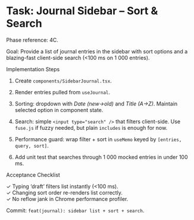 # Task: Journal Sidebar – Sort & Search

Phase reference: 4C.

Goal: Provide a list of journal entries in the sidebar with sort options and a blazing-fast client-side search (<100 ms on 1 000 entries).

Implementation Steps

1. Create `components/SidebarJournal.tsx`.

2. Render entries pulled from `useJournal`.

3. Sorting: dropdown with _Date (new→old)_ and _Title (A→Z)_. Maintain selected option in component state.

4. Search: simple `<input type="search" />` that filters client-side. Use `fuse.js` if fuzzy needed, but plain `includes` is enough for now.

5. Performance guard: wrap filter + sort in `useMemo` keyed by `[entries, query, sort]`.

6. Add unit test that searches through 1 000 mocked entries in under 100 ms.

Acceptance Checklist

✓ Typing ‘draft’ filters list instantly (<100 ms).  
✓ Changing sort order re-renders list correctly.  
✓ No reflow jank in Chrome performance profiler.

Commit: `feat(journal): sidebar list + sort + search`.
